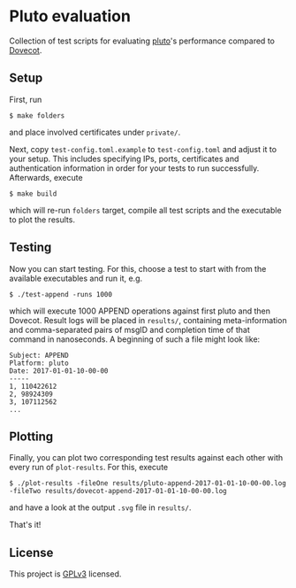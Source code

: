 # Pluto evaluation

Collection of test scripts for evaluating [pluto](https://github.com/go-pluto/pluto)'s performance compared to [Dovecot](https://www.dovecot.org).


## Setup

First, run

```
$ make folders
```

and place involved certificates under `private/`.

Next, copy `test-config.toml.example` to `test-config.toml` and adjust it to your setup. This includes specifying IPs, ports, certificates and authentication information in order for your tests to run successfully. Afterwards, execute

```
$ make build
```

which will re-run `folders` target, compile all test scripts and the executable to plot the results.


## Testing

Now you can start testing. For this, choose a test to start with from the available executables and run it, e.g.

```
$ ./test-append -runs 1000
```

which will execute 1000 APPEND operations against first pluto and then Dovecot. Result logs will be placed in `results/`, containing meta-information and comma-separated pairs of msgID and completion time of that command in nanoseconds. A beginning of such a file might look like:

```
Subject: APPEND
Platform: pluto
Date: 2017-01-01-10-00-00
-----
1, 110422612
2, 98924309
3, 107112562
...
```


## Plotting

Finally, you can plot two corresponding test results against each other with every run of `plot-results`. For this, execute

```
$ ./plot-results -fileOne results/pluto-append-2017-01-01-10-00-00.log -fileTwo results/dovecot-append-2017-01-01-10-00-00.log
```

and have a look at the output `.svg` file in `results/`.

That's it!


## License

This project is [GPLv3](https://github.com/go-pluto/evaluation/blob/master/LICENSE) licensed.
